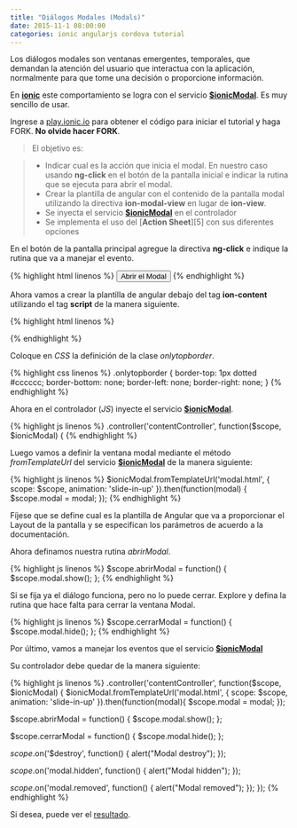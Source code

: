 ```yaml
---
title: "Diálogos Modales (Modals)"
date: 2015-11-1 08:00:00
categories: ionic angularjs cordova tutorial
---
```

Los diálogos modales son ventanas emergentes, temporales, que demandan la atención del usuario que interactua con la aplicación, normalmente para que tome una decisión o proporcione información.

En [__ionic__][1] este comportamiento se logra con el servicio [__$ionicModal__][2]. Es muy sencillo de usar.

Ingrese a [play.ionic.io][3] para obtener el código para iniciar el tutorial y haga FORK. __No olvide hacer FORK__.

  > El objetivo es:

  > - Indicar cual es la acción que inicia el modal. En nuestro caso usando __ng-click__ en el botón de la pantalla inicial e indicar la rutina que se ejecuta para abrir el modal.
  > - Crear la plantilla de angular con el contenido de la pantalla modal utilizando la directiva __ion-modal-view__ en lugar de __ion-view__.
  > - Se inyecta el servicio [__$ionicModal__][2] en el controlador
  > - Se implementa el uso del [__Action Sheet__][5] con sus diferentes opciones

En el botón de la pantalla principal agregue la directiva __ng-click__ e indique la rutina que va a manejar el evento.

{% highlight html linenos %}
<button ng-click="abrirModal()" 
    class="button button-block button-assertive">Abrir el Modal
</button>
{% endhighlight %}

Ahora vamos a crear la plantilla de angular debajo del tag __ion-content__ utilizando el tag __script__ de la manera siguiente.

{% highlight html linenos %}
<script id="modal.html" type="text/ng-template">
  <ion-modal-view>
    <ion-header-bar>
      <div class="buttons">
        <h1 class="title">Título Modal</h1>
        <button class="button button-icon ion-close-circled" ng-click="cerrarModal()">
        </button>
      </div>
    </ion-header-bar>
    <ion-content class="padding">
      <h3>Seleccione entre las opciones</h3>
      <ion-list>
        <ion-radio class="onlytopborder">
          Opción 1
        </ion-radio>
        <ion-radio class="onlytopborder">
          Opción 2
        </ion-radio>
        <ion-radio class="onlytopborder">
          Opción 3
        </ion-radio>
      </ion-list>
      <button class="button button-block button-dark">Continuar...</button>
    </ion-content>
  </ion-modal-view>
</script>
{% endhighlight %}

Coloque en *CSS* la definición de la clase *onlytopborder*.

{% highlight css linenos %}
.onlytopborder {
  border-top: 1px dotted #cccccc;
  border-bottom: none;
  border-left: none;
  border-right: none;
}
{% endhighlight %}

Ahora en el controlador (*JS*) inyecte el servicio [__$ionicModal__][2].

{% highlight js linenos %}
.controller('contentController', function($scope, $ionicModal) {
{% endhighlight %}

Luego vamos a definir la ventana modal mediante el método *fromTemplateUrl* del servicio [__$ionicModal__][2] de la manera siguiente:

{% highlight js linenos %}
$ionicModal.fromTemplateUrl('modal.html', {
  scope: $scope,
  animation: 'slide-in-up'
}).then(function(modal) { 
  $scope.modal = modal; 
});
{% endhighlight %}

Fíjese que se define cual es la plantilla de Angular que va a proporcionar el Layout de la pantalla y se especifican los parámetros de acuerdo a la documentación.

Ahora definamos nuestra rutina *abrirModal*.

{% highlight js linenos %}
$scope.abrirModal = function() {
  $scope.modal.show();
};
{% endhighlight %}

Si se fija ya el diálogo funciona, pero no lo puede cerrar. Explore y defina la rutina que hace falta para cerrar la ventana Modal.

{% highlight js linenos %}
$scope.cerrarModal = function() {
  $scope.modal.hide();
};
{% endhighlight %}

Por último, vamos a manejar los eventos que el servicio [__$ionicModal__][2]

Su controlador debe quedar de la manera siguiente:

{% highlight js linenos %}
.controller('contentController', function($scope, $ionicModal) {
  $ionicModal.fromTemplateUrl('modal.html', {
      scope: $scope,
      animation: 'slide-in-up'
  }).then(function(modal){
    $scope.modal = modal; 
  });

  $scope.abrirModal = function() {
    $scope.modal.show();
  };

  $scope.cerrarModal = function() {
    $scope.modal.hide();
  };

  $scope.$on('$destroy', function() {
    alert("Modal destroy");
  });

  $scope.$on('modal.hidden', function() {
    alert("Modal hidden");
  });

  $scope.$on('modal.removed', function() {
    alert("Modal removed");
  });
});
{% endhighlight %}

Si desea, puede ver el [resultado][4].

[1]: http://ionicframework.com/ "ionic Framework"
[2]: http://ionicframework.com/docs/api/service/$ionicModal/ "$ionicModal"
[3]: http://play.ionic.io/app/39dce7f0ca8d "Inicio del tutorial"
[4]: http://play.ionic.io/app/6b115ef276ce "Resultado del tutorial"

